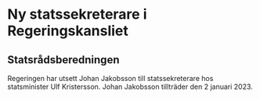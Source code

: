 # Ny statssekreterare i Regeringskansliet

## Statsrådsberedningen

Regeringen har utsett Johan Jakobsson till statssekreterare hos statsminister Ulf Kristersson. Johan Jakobsson tillträder den 2 januari 2023\.
